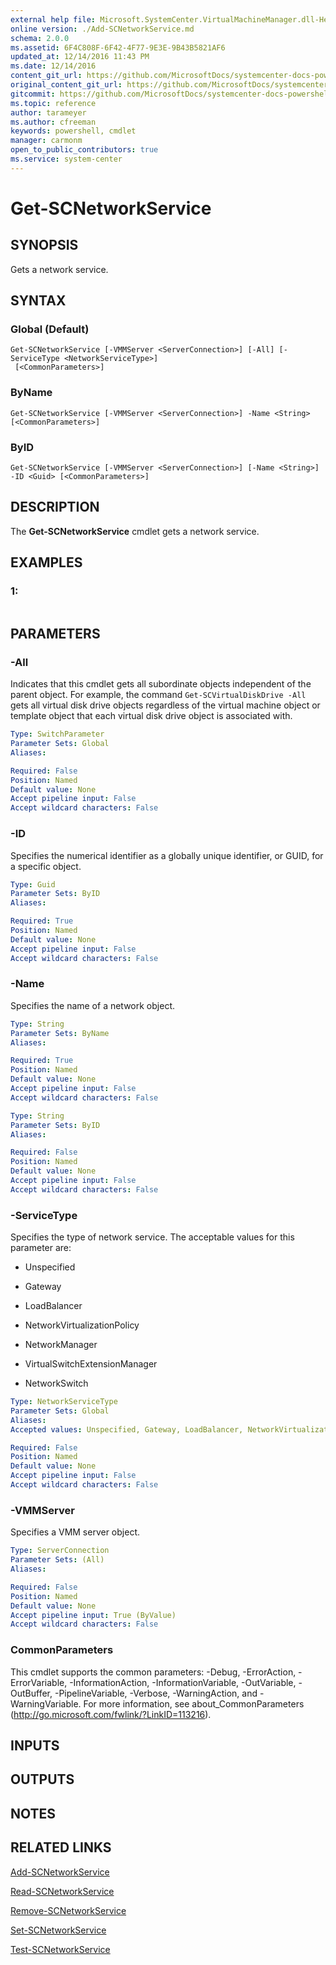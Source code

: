 ```yaml
---
external help file: Microsoft.SystemCenter.VirtualMachineManager.dll-Help.xml
online version: ./Add-SCNetworkService.md
schema: 2.0.0
ms.assetid: 6F4C808F-6F42-4F77-9E3E-9B43B5821AF6
updated_at: 12/14/2016 11:43 PM
ms.date: 12/14/2016
content_git_url: https://github.com/MicrosoftDocs/systemcenter-docs-powershell/blob/master/systemcenter-cmdlets/SystemCenter2016/VirtualMachineManager/v1.0/Get-SCNetworkService.md
original_content_git_url: https://github.com/MicrosoftDocs/systemcenter-docs-powershell/blob/master/systemcenter-cmdlets/SystemCenter2016/VirtualMachineManager/v1.0/Get-SCNetworkService.md
gitcommit: https://github.com/MicrosoftDocs/systemcenter-docs-powershell/blob/96cd9bd2780eb6b78c540fa00d3b8a4313e3ed40/systemcenter-cmdlets/SystemCenter2016/VirtualMachineManager/v1.0/Get-SCNetworkService.md
ms.topic: reference
author: tarameyer
ms.author: cfreeman
keywords: powershell, cmdlet
manager: carmonm
open_to_public_contributors: true
ms.service: system-center
---
```


# Get-SCNetworkService

## SYNOPSIS
Gets a network service.

## SYNTAX

### Global (Default)
```
Get-SCNetworkService [-VMMServer <ServerConnection>] [-All] [-ServiceType <NetworkServiceType>]
 [<CommonParameters>]
```

### ByName
```
Get-SCNetworkService [-VMMServer <ServerConnection>] -Name <String> [<CommonParameters>]
```

### ByID
```
Get-SCNetworkService [-VMMServer <ServerConnection>] [-Name <String>] -ID <Guid> [<CommonParameters>]
```

## DESCRIPTION
The **Get-SCNetworkService** cmdlet gets a network service.

## EXAMPLES

### 1:
```

```

## PARAMETERS

### -All
Indicates that this cmdlet gets all subordinate objects independent of the parent object.
For example, the command `Get-SCVirtualDiskDrive -All` gets all virtual disk drive objects regardless of the virtual machine object or template object that each virtual disk drive object is associated with.

```yaml
Type: SwitchParameter
Parameter Sets: Global
Aliases: 

Required: False
Position: Named
Default value: None
Accept pipeline input: False
Accept wildcard characters: False
```

### -ID
Specifies the numerical identifier as a globally unique identifier, or GUID, for a specific object.

```yaml
Type: Guid
Parameter Sets: ByID
Aliases: 

Required: True
Position: Named
Default value: None
Accept pipeline input: False
Accept wildcard characters: False
```

### -Name
Specifies the name of a network object.

```yaml
Type: String
Parameter Sets: ByName
Aliases: 

Required: True
Position: Named
Default value: None
Accept pipeline input: False
Accept wildcard characters: False
```

```yaml
Type: String
Parameter Sets: ByID
Aliases: 

Required: False
Position: Named
Default value: None
Accept pipeline input: False
Accept wildcard characters: False
```

### -ServiceType
Specifies the type of network service.
The acceptable values for this parameter are:

 

- Unspecified

- Gateway

- LoadBalancer

- NetworkVirtualizationPolicy

- NetworkManager

- VirtualSwitchExtensionManager

- NetworkSwitch

```yaml
Type: NetworkServiceType
Parameter Sets: Global
Aliases: 
Accepted values: Unspecified, Gateway, LoadBalancer, NetworkVirtualizationPolicy, NetworkManager, VirtualSwitchExtensionManager, NetworkSwitch

Required: False
Position: Named
Default value: None
Accept pipeline input: False
Accept wildcard characters: False
```

### -VMMServer
Specifies a VMM server object.

```yaml
Type: ServerConnection
Parameter Sets: (All)
Aliases: 

Required: False
Position: Named
Default value: None
Accept pipeline input: True (ByValue)
Accept wildcard characters: False
```

### CommonParameters
This cmdlet supports the common parameters: -Debug, -ErrorAction, -ErrorVariable, -InformationAction, -InformationVariable, -OutVariable, -OutBuffer, -PipelineVariable, -Verbose, -WarningAction, and -WarningVariable. For more information, see about_CommonParameters (http://go.microsoft.com/fwlink/?LinkID=113216).

## INPUTS

## OUTPUTS

## NOTES

## RELATED LINKS

[Add-SCNetworkService](xref:SystemCenter2016/VirtualMachineManager/v1.0/Add-SCNetworkService.md)

[Read-SCNetworkService](xref:SystemCenter2016/VirtualMachineManager/v1.0/Read-SCNetworkService.md)

[Remove-SCNetworkService](xref:SystemCenter2016/VirtualMachineManager/v1.0/Remove-SCNetworkService.md)

[Set-SCNetworkService](xref:SystemCenter2016/VirtualMachineManager/v1.0/Set-SCNetworkService.md)

[Test-SCNetworkService](xref:SystemCenter2016/VirtualMachineManager/v1.0/Test-SCNetworkService.md)

